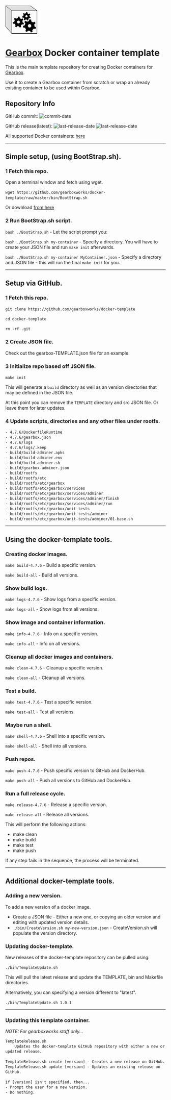 ![Gearbox](https://raw.githubusercontent.com/gearboxworks/gearboxworks.github.io/master/assets/images/gearbox-logo.png)


# [Gearbox](https://github.com/gearboxworks/) Docker container template
This is the main template repository for creating Docker containers for [Gearbox](https://github.com/gearboxworks/).

Use it to create a Gearbox container from scratch or wrap an already existing container to be used within Gearbox.


## Repository Info
GitHub commit: ![commit-date](https://img.shields.io/github/last-commit/gearboxworks/docker-template?style=flat-square)

GitHub release(latest): ![last-release-date](https://img.shields.io/github/release-date/gearboxworks/docker-template) ![last-release-date](https://img.shields.io/github/v/tag/gearboxworks/docker-template?sort=semver)

All supported Docker containers: [here]()


* * *

## Simple setup, (using BootStrap.sh).

### 1 Fetch this repo.
Open a terminal window and fetch using wget.

`wget https://github.com/gearboxworks/docker-template/raw/master/bin/BootStrap.sh`

Or download [from here](https://github.com/gearboxworks/docker-template/raw/master/bin/BootStrap.sh)

### 2 Run BootStrap.sh script.
`bash ./BootStrap.sh` - Let the script prompt you:

`bash ./BootStrap.sh my-container` - Specify a directory. You will have to create your JSON file and run `make init` afterwards.

`bash ./BootStrap.sh my-container MyContainer.json` - Specify a directory and JSON file - this will run the final `make init` for you.


* * *

## Setup via GitHub.

### 1 Fetch this repo.

`git clone https://github.com/gearboxworks/docker-template`

`cd docker-template`

`rm -rf .git`

### 2 Create JSON file.

Check out the gearbox-TEMPLATE.json file for an example.

### 3 Initialize repo based off JSON file.

`make init`

This will generate a `build` directory as well as an version directories that may be defined in the JSON file.

At this point you can remove the `TEMPLATE` directory and src JSON file. Or leave them for later updates.

### 4 Update scripts, directories and any other files under rootfs.

	- 4.7.6/DockerfileRuntime
	- 4.7.6/gearbox.json
	- 4.7.6/logs
	- 4.7.6/logs/.keep
	- build/build-adminer.apks
	- build/build-adminer.env
	- build/build-adminer.sh
	- build/gearbox-adminer.json
	- build/rootfs
	- build/rootfs/etc
	- build/rootfs/etc/gearbox
	- build/rootfs/etc/gearbox/services
	- build/rootfs/etc/gearbox/services/adminer
	- build/rootfs/etc/gearbox/services/adminer/finish
	- build/rootfs/etc/gearbox/services/adminer/run
	- build/rootfs/etc/gearbox/unit-tests
	- build/rootfs/etc/gearbox/unit-tests/adminer
	- build/rootfs/etc/gearbox/unit-tests/adminer/01-base.sh


* * *

## Using the docker-template tools.

### Creating docker images.

`make build-4.7.6` - Build a specific version.

`make build-all` - Build all versions.


### Show build logs.

`make logs-4.7.6` - Show logs from a specific version.

`make logs-all` - Show logs from all versions.


### Show image and container information.

`make info-4.7.6` - Info on a specific version.

`make info-all` - Info on all versions.


### Cleanup all docker images and containers.

`make clean-4.7.6` - Cleanup a specific version.

`make clean-all` - Cleanup all versions.


### Test a build.

`make test-4.7.6` - Test a specific version.

`make test-all` - Test all versions.


### Maybe run a shell.

`make shell-4.7.6` - Shell into a specific version.

`make shell-all` - Shell into all versions.


### Push repos.

`make push-4.7.6` - Push specific version to GitHub and DockerHub.

`make push-all` - Push all versions to GitHub and DockerHub.


### Run a full release cycle.

`make release-4.7.6` - Release a specific version.

`make release-all` - Release all versions.

This will perform the following actions:
- make clean
- make build
- make test
- make push

If any step fails in the sequence, the process will be terminated.


* * *

## Additional docker-template tools.

### Adding a new version.
To add a new version of a docker image.
- Create a JSON file - Either a new one, or copying an older version and editing with updated version details.
- `./bin/CreateVersion.sh my-new-version.json` - CreateVersion.sh will populate the version directory.

### Updating docker-template.
New releases of the docker-template repository can be pulled using:

`./bin/TemplateUpdate.sh`

This will pull the latest release and update the TEMPLATE, bin and Makefile directories.

Alternatively, you can specifying a version different to "latest".

`./bin/TemplateUpdate.sh 1.0.1`


* * *

### Updating this template container.

*NOTE: For gearboxworks staff only...*

```
TemplateRelease.sh
    Updates the docker-template GitHub repository with either a new or updated release.

TemplateRelease.sh create [version] - Creates a new release on GitHub.
TemplateRelease.sh update [version] - Updates an existing release on GitHub.

if [version] isn't specified, then...
- Prompt the user for a new version.
- Do nothing.
```

